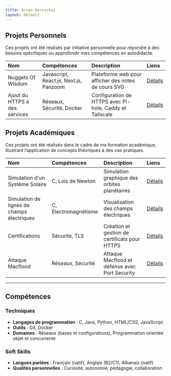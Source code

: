 ```yaml
---
title: Arian Dervishaj
layout: default
---
```


## Projets Personnels

Ces projets ont été réalisés par initiative personnelle pour répondre à des besoins spécifiques ou approfondir mes compétences en autodidacte.

| Nom                           | Compétences                            | Description                                             | Liens                                     |
|:------------------------------|:---------------------------------------|:--------------------------------------------------------|:------------------------------------------|
| Nuggets Of Wisdom             | Javascript, React.js, Next.js, Panzoom | Plateforme web pour afficher des notes de cours SVG     | [Détails](./projets/nuggets-of-wisdom.md) |
| Ajout du HTTPS à des services | Réseaux, Sécurité, Docker              | Configuration de HTTPS avec Pi-hole, Caddy et Tailscale | [Détails](./projets/https-services.md)    |

## Projets Académiques

Ces projets ont été réalisés dans le cadre de ma formation académique, illustrant l’application de concepts théoriques à des cas pratiques.

| Nom                                        | Compétences          | Description                                    | Liens                                   |
|:-------------------------------------------|:---------------------|:-----------------------------------------------|:----------------------------------------|
| Simulation d'un Système Solaire            | C, Lois de Newton    | Simulation graphique des orbites planétaires   | [Détails](./projets/systeme-solaire.md)        |
| Simulation de lignes de champs électriques | C, Électromagnétisme | Visualisation des champs électriques           | [Détails](./projets/ligne-de-champs.md) |
| Certifications                             | Sécurité, TLS        | Création et gestion de certificats pour HTTPS  | [Détails](./labos/cert.md)              |
| Attaque Macflood                           | Réseaux, Sécurité    | Attaque Macflood et défense avec Port Security | [Détails](./labos/macflood.md)          |

---

## Compétences

### Techniques

- **Langages de programmation** : C, Java, Python, HTML/CSS, JavaScript
- **Outils** : Git, Docker
- **Domaines** : Réseaux (bases et configurations), Programmation orientée objet et concurrente

### Soft Skills

- **Langues parlées** : Français (natif), Anglais (B2/C1), Albanais (natif)
- **Qualités personnelles** : Curiosité, autonomie, pédagogie, collaboration
